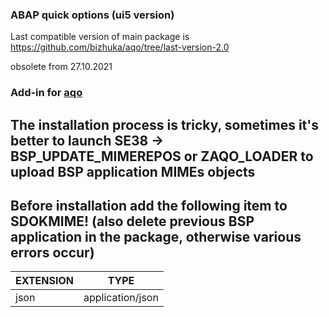 ### ABAP quick options (ui5 version) 

Last compatible version of main package is
https://github.com/bizhuka/aqo/tree/last-version-2.0

obsolete from 27.10.2021

### Add-in for [aqo](https://github.com/bizhuka/aqo)

## The installation process is tricky, sometimes it's better to launch SE38 -> BSP_UPDATE_MIMEREPOS or ZAQO_LOADER to upload BSP application MIMEs objects

## Before installation add the following item to SDOKMIME! (also delete previous BSP application in the package, otherwise various errors occur)

| EXTENSION        | TYPE           | 
| ------------- |:-------------:|
| json    | application/json |
